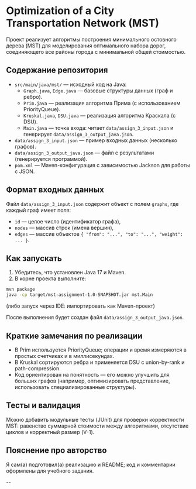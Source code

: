 # Optimization of a City Transportation Network (MST)

Проект реализует алгоритмы построения минимального остовного дерева (MST) для моделирования оптимального набора дорог, соединяющего все районы города с минимальной общей стоимостью.

## Содержание репозитория
- `src/main/java/mst/` — исходный код на Java:
  - `Graph.java`, `Edge.java` — базовые структуры данных (граф и ребро).
  - `Prim.java` — реализация алгоритма Прима (с использованием PriorityQueue).
  - `Kruskal.java`, `DSU.java` — реализация алгоритма Краскала (с DSU).
  - `Main.java` — точка входа: читает `data/assign_3_input.json` и генерирует `data/assign_3_output_java.json`.
- `data/assign_3_input.json` — пример входных данных (несколько графов).
- `data/assign_3_output_java.json` — файл с результатами (генерируется программой).
- `pom.xml` — Maven-конфигурация с зависимостью Jackson для работы с JSON.

## Формат входных данных
Файл `data/assign_3_input.json` содержит объект с полем `graphs`, где каждый граф имеет поля:
- `id` — целое число (идентификатор графа),
- `nodes` — массив строк (имена вершин),
- `edges` — массив объектов `{ "from": "...", "to": "...", "weight": ... }`.

## Как запускать
1. Убедитесь, что установлен Java 17 и Maven.
2. В корне проекта выполните:
```bash
mvn package
java -cp target/mst-assignment-1.0-SNAPSHOT.jar mst.Main
```
(либо запуск через IDE: импортировать как Maven-проект)

После выполнения будет создан файл `data/assign_3_output_java.json`.

## Краткие замечания по реализации
- В Prim используется PriorityQueue; операции и время измеряются в простых счетчиках и в миллисекундах.
- В Kruskal сортируются ребра и применяется DSU с union-by-rank и path-compression.
- Код ориентирован на понятность — его можно улучшить для больших графов (например, оптимизировать представление, использовать специализированные структуры).

## Тесты и валидация
Можно добавить модульные тесты (JUnit) для проверки корректности MST: равенство суммарной стоимости между алгоритмами, отсутствие циклов и корректный размер (V-1).

## Пояснение про авторство
Я сам(а) подготовил(а) реализацию и README; код и комментарии оформлены для учебного задания.

--
